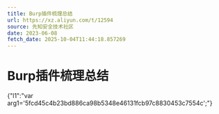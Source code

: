 ```yaml
---
title: Burp插件梳理总结
url: https://xz.aliyun.com/t/12594
source: 先知安全技术社区
date: 2023-06-08
fetch_date: 2025-10-04T11:44:18.857269
---
```


# Burp插件梳理总结

{"l1":"var arg1='5fcd45c4b23bd886ca98b5348e46131fcb97c8830453c7554c';"}